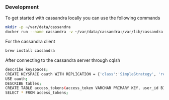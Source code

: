 ### Development

To get started with cassandra locally you can use the following commands

```sh
mkdir -p ~/var/data/cassandra
docker run --name cassandra -v ~/var/data/cassandra:/var/lib/cassandra -p 7000:7000 -p 9042:9042 -d cassandra:3.11
```

For the cassandra client
```sh
brew install cassandra
```

After connecting to the cassandra server through cqlsh
```sh
describe keyspaces;
CREATE KEYSPACE oauth WITH REPLICATION = {'class':'SimpleStrategy', 'replication_factor':1};
USE oauth;
DESCRIBE tables;
CREATE TABLE access_tokens(access_token VARCHAR PRIMARY KEY, user_id BIGINT, client_id BIGINT, expires BIGINT);
SELECT * FROM access_tokens;
```
